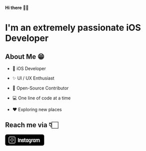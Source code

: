 **Hi there** 👋🏻

# I'm an extremely passionate iOS Developer

## About Me 😁
* 📱 iOS Developer

* ✨ UI / UX Enthusiast

* 📖 Open-Source Contributor

* 💻 One line of code at a time

* ♥️ Exploring new places



## Reach me via 👇🏻

[![Instagram](https://raw.githubusercontent.com/Shubham0812/SearchX/master/insta.png)](https://instagram.com/yarkoxx?utm_medium=copy_link)
